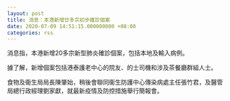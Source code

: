 ```yaml
---
layout: post
title: 消息：本港新增廿多宗初步確診個案
date: 2020-07-09 14:51:15.000000000 +08:00
categories: rss
---
```


消息指，本港新增20多宗新型肺炎確診個案，包括本地及輸入病例。

據了解，新增個案包括港泰護老中心的院友、的士司機和涉及茶餐廳群組人士。

食物及衞生局局長陳肇始，稍後會聯同衞生防護中心傳染病處主任張竹君，及醫管局總行政經理劉家獻，就最新疫情及防控措施舉行簡報會。

